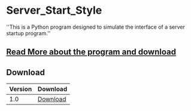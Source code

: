 # Server_Start_Style
''This is a Python program designed to simulate the interface of a server startup program.''

## <a href="https://n-km.github.io/Server_Start_Style/de/">Read More about the program and download</a>





## Download

| Version | Download |
| ------- | -------- |
|1.0      | [Download](https://n-km.github.io/Server_Start_Style/de/Download/Server.py)|
